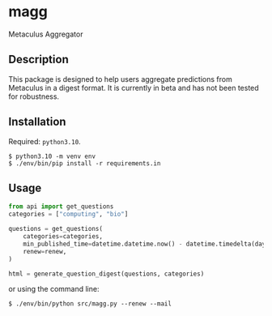 # magg

Metaculus Aggregator

## Description

This package is designed to help users aggregate predictions from Metaculus in a digest format. 
It is currently in beta and has not been tested for robustness.

## Installation

Required: `python3.10`.

```
$ python3.10 -m venv env
$ ./env/bin/pip install -r requirements.in
```

## Usage

```python
from api import get_questions
categories = ["computing", "bio"]

questions = get_questions(
    categories=categories,
    min_published_time=datetime.datetime.now() - datetime.timedelta(days=60),
    renew=renew,
)

html = generate_question_digest(questions, categories)
```

or using the command line:

```
$ ./env/bin/python src/magg.py --renew --mail
```